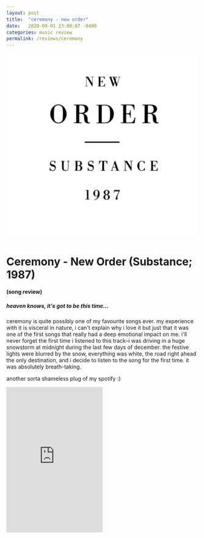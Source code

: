 ```yaml
---
layout: post
title:  "ceremony - new order"
date:   2020-09-01 23:00:07 -0400
categories: music review
permalink: /reviews/ceremony
---
```


![ceremony - new order](/assets/ceremony.png)

# Ceremony - New Order (Substance; 1987)
#### (song review)

##### heaven knows, it's got to be this time...
ceremony is quite possibly one of my favourite songs ever. my experience with it is visceral in nature, i can't explain why i love it but just that it was one of the first songs that really had a deep emotional impact on me. i'll never forget the first time i listened to this track–i was driving in a huge snowstorm at midnight during the last few days of december. the festive lights were blurred by the snow, everything was white, the road right ahead the only destination, and i decide to listen to the song for the first time. it was absolutely breath-taking.

another sorta shameless plug of my spotify :)
<iframe src="https://open.spotify.com/embed/playlist/6F6B0IMxApNOGleE3qPH5A" width="50%" height="380" frameborder="0" allowtransparency="true" allow="encrypted-media"></iframe>

